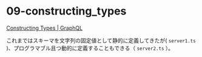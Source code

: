 # 09-constructing_types

[Constructing Types | GraphQL](https://graphql.org/graphql-js/constructing-types/)

これまではスキーマを文字列の固定値として静的に定義してきたが( `server1.ts` )、プログラマブル且つ動的に定義することもできる（ `server2.ts` ）。
